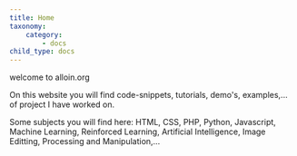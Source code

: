 ```yaml
---
title: Home
taxonomy:
    category:
        - docs
child_type: docs
---
```


welcome to alloin.org

On this website you will find code-snippets, tutorials, demo's, examples,... of project I have worked on.

Some subjects you will find here: HTML, CSS, PHP, Python, Javascript, Machine Learning, Reinforced Learning, Artificial Intelligence, Image Editting, Processing and Manipulation,... 